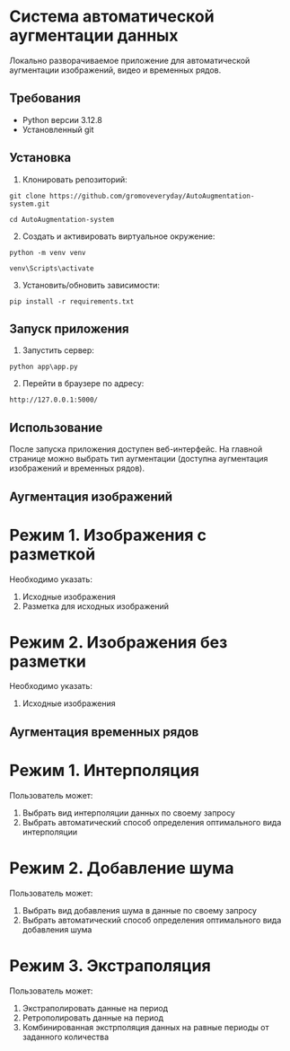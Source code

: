 # Система автоматической аугментации данных

Локально разворачиваемое приложение для автоматической аугментации изображений, видео и временных рядов.  

## Требования

- Python версии 3.12.8
- Установленный git   

## Установка

1. Клонировать репозиторий:

```shell
git clone https://github.com/gromoveveryday/AutoAugmentation-system.git
```

```shell
cd AutoAugmentation-system
```

2. Создать и активировать виртуальное окружение:

```shell
python -m venv venv
```

```shell
venv\Scripts\activate
```

3. Установить/обновить зависимости:

```shell
pip install -r requirements.txt
```

## Запуск приложения

1. Запустить сервер:

```shell
python app\app.py
```

2. Перейти в браузере по адресу:

```shell
http://127.0.0.1:5000/
```

## Использование

После запуска приложения доступен веб-интерфейс.
На главной странице можно выбрать тип аугментации (доступна аугментация изображений и временных рядов).

## Аугментация изображений

# Режим 1. Изображения с разметкой

Необходимо указать:

1. Исходные изображения
2. Разметка для исходных изображений

# Режим 2. Изображения без разметки

Необходимо указать:

1. Исходные изображения

## Аугментация временных рядов

# Режим 1. Интерполяция

Пользователь может:

1. Выбрать вид интерполяции данных по своему запросу
2. Выбрать автоматический способ определения оптимального вида интерполяции

# Режим 2. Добавление шума

Пользователь может:

1. Выбрать вид добавления шума в данные по своему запросу
2. Выбрать автоматический способ определения оптимального вида добавления шума

# Режим 3. Экстраполяция

Пользователь может:

1. Экстраполировать данные на период
2. Ретрополировать данные на период
3. Комбинированная экстрполяция данных на равные периоды от заданного количества







